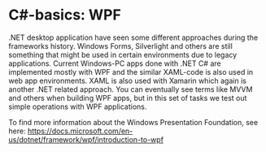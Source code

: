 # C#-basics: WPF

.NET desktop application have seen some different approaches during the frameworks history. Windows Forms, Silverlight and others are still something that might be used in certain environments due to legacy applications. Current Windows-PC apps done with .NET C# are implemented mostly with WPF and the similar XAML-code is also used in web app environments. XAML is also used with Xamarin which again is another .NET related approach. You can eventually see terms like MVVM and others when building WPF apps, but in this set of tasks we test out simple operations with WPF applications. 

To find more information about the Windows Presentation Foundation, see here: https://docs.microsoft.com/en-us/dotnet/framework/wpf/introduction-to-wpf
